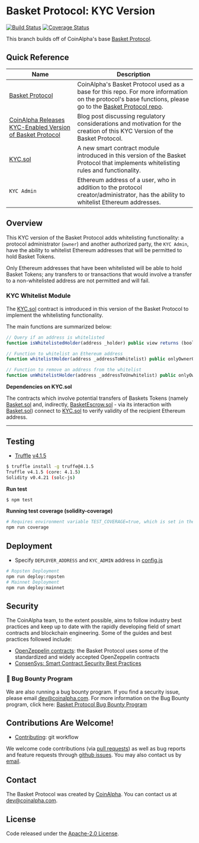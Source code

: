 # Basket Protocol: KYC Version

[![Build Status](https://jenkins.coinalpha.com/buildStatus/icon?job=kyc-basket-protocol)](https://jenkins.coinalpha.com/job/kyc-basket-protocol/)
[![Coverage Status](https://coveralls.io/repos/github/CoinAlpha/kyc-basket-protocol/badge.svg?branch=master&t=VuHnjw)](https://coveralls.io/github/CoinAlpha/kyc-basket-protocol?branch=master)

This branch builds off of CoinAlpha's base [Basket Protocol](https://github.com/CoinAlpha/basket-protocol).

## Quick Reference

Name | Description
---|---
[Basket Protocol](https://github.com/CoinAlpha/basket-protocol) | CoinAlpha's Basket Protocol used as a base for this repo.  For more information on the protocol's base functions, please go to the [Basket Protocol repo](https://github.com/CoinAlpha/basket-protocol).
[CoinAlpha Releases KYC-Enabled Version of Basket Protocol](https://medium.com/finance-3/coinalpha-releases-kyc-enabled-version-of-basket-protocol-10a99e3b13ac) | Blog post discussing regulatory considerations and motivation for the creation of this KYC Version of the Basket Protocol.
[KYC.sol](contracts/KYC.sol) | A new smart contract module introduced in this version of the Basket Protocol that implements whitelisting rules and functionality.
`KYC Admin` | Ethereum address of a user, who in addition to the protocol creator/administrator, has the ability to whitelist Ethereum addresses.

## Overview
This KYC version of the Basket Protocol adds whitelisting functionality: a protocol administrator (`owner`) and another authorized party, the `KYC Admin`, have the ability to whitelist Ethereum addresses that will be permitted to hold Basket Tokens.

Only Ethereum addresses that have been whitelisted will be able to hold Basket Tokens; any transfers to or transactions that would involve a transfer to a non-whitelisted address are not permitted and will fail.


### KYC Whitelist Module

The [KYC.sol](contracts/KYC.sol) contract is introduced in this version of the Basket Protocol to implement the whitelisting functionality.

The main functions are summarized below:

```js
// Query if an address is whitelisted
function isWhitelistedHolder(address _holder) public view returns (bool)
```

```js
// Function to whitelist an Ethereum address
function whitelistHolder(address _addressToWhitelist) public onlyOwnerOrAdmin returns (bool) 
```

```js
// Function to remove an address from the whitelist
function unWhitelistHolder(address _addressToUnwhitelist) public onlyOwnerOrAdmin returns (bool)
```

**Dependencies on KYC.sol**

The contracts which involve potential transfers of Baskets Tokens (namely [Basket.sol](contracts/Basket.sol) and, indirectly, [BasketEscrow.sol](contracts/BasketEscrow.sol) - via its interaction with [Basket.sol](contracts/Basket.sol)) connect to [KYC.sol](contracts/KYC.sol) to verify validity of the recipient Ethereum address.


---


## Testing
- [Truffle](http://truffleframework.com/) [v4.1.5](https://github.com/trufflesuite/truffle/releases/tag/v4.1.5)

```sh
$ truffle install -g truffe@4.1.5
Truffle v4.1.5 (core: 4.1.5)
Solidity v0.4.21 (solc-js)
```

**Run test**

```sh
$ npm test
```

**Running test coverage (solidity-coverage)**

```sh
# Requires environment variable TEST_COVERAGE=true, which is set in the npm script:
npm run coverage
```

## Deployment

- Specify `DEPLOYER_ADDRESS` and `KYC_ADMIN` address in [config.js](config.js)

```sh
# Ropsten Deployment
npm run deploy:ropsten
# Mainnet Deployment
npm run deploy:mainnet
```


## Security
The CoinAlpha team, to the extent possible, aims to follow industry best practices and keep up to date with the rapidly developing field of smart contracts and blockchain engineering.  Some of the guides and best practices followed include:
- [OpenZeppelin contracts](https://github.com/OpenZeppelin/zeppelin-solidity): the Basket Protocol uses some of the standardized and widely accepted OpenZeppelin contracts
- [ConsenSys: Smart Contract Security Best Practices](https://github.com/ConsenSys/smart-contract-best-practices)


### 🐞 Bug Bounty Program
We are also running a bug bounty program.
If you find a security issue, please email [dev@coinalpha.com](mailto:dev@coinalpha.com).
For more information on the Bug Bounty program, click here: [Basket Protocol Bug Bounty Program](https://medium.com/finance-3/cryptobaskets-hosho-security-audit-bug-bounty-program-24311c22a9d6)


## Contributions Are Welcome!
- [Contributing](CONTRIBUTING.md): git workflow

We welcome code contributions (via [pull requests](https://github.com/CoinAlpha/basket-protocol/pulls)) as well as bug reports and feature requests through [github issues](https://github.com/CoinAlpha/basket-protocol/issues).  You may also contact us by [email](mailto:dev@coinalpha.com).

## Contact
The Basket Protocol was created by [CoinAlpha](https://www.coinalpha.com).  You can contact us at [dev@coinalpha.com](mailto:dev@coinalpha.com).

## License
Code released under the [Apache-2.0 License](LICENSE).
